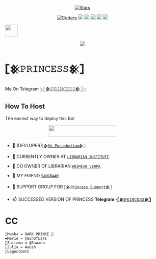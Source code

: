 





<p align="center">
    <a href="https://github.com/PURHSHOTTAM/PRINCESS-BOT"><img src="https://img.shields.io/github/stars/PURUSHOTTAM/PRINCESS-BOT?label=Stars&style=flat-square&logo=github&color=F10070" alt="Stars" /></a>
</p>
<p align="center">
    <a href="https://app.codacy.com/manual/PURHSHOTTAM//dashboard"> <img src="https://img.shields.io/codacy/grade/4d58f2a402b54aed8a7d95f7add45a81?color=brightgreen&logo=codacy&logoColor=green&style=for-the-badge" alt="Codacy" /></a>
    <a href="https://github.com/PURHSHOTTAM/PRINCESS-BOT"> <img src="https://img.shields.io/github/repo-size/PURHSHOTTAM/PRINCESS-BOT?color=orange&logo=github&logoColor=green&style=for-the-badge" /></a>
    <a href="https://github.com/PURHSHOTTAM/PRINCESS-BOT/commits/prince"> <img src="https://img.shields.io/github/last-commit/PURHSHOTTAM/PRINCESS-BOT?color=blue&logo=github&logoColor=green&style=for-the-badge" /></a>
    <a href="https://github.com/PURHSHOTTAM/PRINCESS-BOTssues"> <img src="https://img.shields.io/github/issues/PURHSHOTTAM/PRINCESS-BOT?color=blueviolet&logo=github&logoColor=green&style=for-the-badge" /></a>
    <a href="https://github.com/PURHSHOTTAM/PRINCESS-BOT/network/members"> <img src="https://img.shields.io/github/forks/PURHSHOTTAM/PRINCESS-BOT?color=red&logo=github&logoColor=green&style=for-the-badge" /></a>  
    <a href="https://pypi.org/project/Telethon/"> <img src="https://img.shields.io/pypi/v/telethon?color=yellow&label=telethon&logo=python&logoColor=green&style=for-the-badge" /></a>
</p>



<img src="https://raw.githubusercontent.com/MartinHeinz/MartinHeinz/master/wave.gif" width="40px">
<p align="center">
  <img src="https://media.giphy.com/media/tXwHTbQuyjo1q/giphy.gif">
</p>

# 𓊈𒆜𝙿𝚁𝙸𝙽𝙲𝙴𝚂𝚂𒆜𓊉
Me On Telegram [✨𓊈𒆜𝙿𝚁𝙸𝙽𝙲𝙴𝚂𝚂𒆜𓊉✨](https://t.me/The_Princess2_Bot)

## How To Host
The easiest way to deploy this Bot
<p align="center"><a href="https://heroku.com/deploy?template=https://github.com/PURHSHOTTAM/PRINCESS-BOT"> <img src="https://img.shields.io/badge/Deploy%20To%20Heroku-black?style=for-the-badge&logo=heroku" width="220" height="38.45"/></a></p>



- 🔭  (DEVLOPER)[`𓊈𒆜𝙼𝚛_𝙿𝚞𝚛𝚞𝚜𝚑𝚘𝚝𝚝𝚊𝚖𒆜𓊉`](http://t.me/Mr_Purushottam_M)

- 💠 CURRENTLY OWNER AT [`LIBRARIAN_INSTITUTE`](https://t.me/Channel_Librarian)

- 💠 CO OWNER OF LIBRARIAN [`ANIMESH VERMA`](https://t.me/AniMesH941)

- 💠 MY FRIEND [`SANGRAAM`](https://t.me/sangramghangale)

- 💠 SUPPORT GROUP FOR [`𓊈𒆜Princess Support𒆜𓊉`](https://t.me/PRINCESS_SUPPORT)

- 📫 SUCCESSED VERSION OF PRINCESS **Telegram -[`𓊈𒆜𝙿𝚁𝙸𝙽𝙲𝙴𝚂𝚂𒆜𓊉`](https://t.me/The_Princess2_Bot)**



# CC
```
🖤Masha = DARK PRINCE 🥺
❤️Merie = @SonOfLars
💚Saitama = @Sawada
🧡Julia = Ayush
💙Legendbots
```
